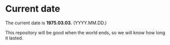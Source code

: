 # Current date

The current date is **1975.03.03.** (YYYY.MM.DD.)

This repository will be good when the world ends, so we will know how long it lasted.